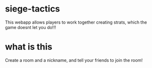 # siege-tactics

This webapp allows players to work together creating strats, which the game doesnt let you do!!!

# what is this

Create a room and a nickname, and tell your friends to join the room!